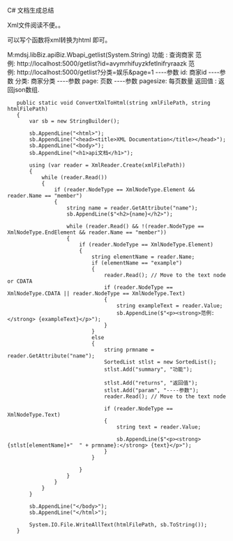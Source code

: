 C# 文档生成总结


Xml文件阅读不便。。

可以写个函数将xml转换为html
即可。


M:mdsj.libBiz.apiBiz.Wbapi_getlist(System.String)
功能 : 查询商家
范例: http://localhost:5000/getlist?id=avymrhifuyzkfetlnifryraazk
范例: http://localhost:5000/getlist?分类=娱乐&page=1
----参数 id: 商家id
----参数 分类: 商家分类
----参数 page: 页数
----参数 pagesize: 每页数量
返回值 : 返回json数组.




       public static void ConvertXmlToHtml(string xmlFilePath, string htmlFilePath)
       {
           var sb = new StringBuilder();

           sb.AppendLine("<html>");
           sb.AppendLine("<head><title>XML Documentation</title></head>");
           sb.AppendLine("<body>");
           sb.AppendLine("<h1>api文档</h1>");

           using (var reader = XmlReader.Create(xmlFilePath))
           {
               while (reader.Read())
               {
                   if (reader.NodeType == XmlNodeType.Element && reader.Name == "member")
                   {
                       string name = reader.GetAttribute("name");
                       sb.AppendLine($"<h2>{name}</h2>");

                       while (reader.Read() && !(reader.NodeType == XmlNodeType.EndElement && reader.Name == "member"))
                       {
                           if (reader.NodeType == XmlNodeType.Element)
                           {
                               string elementName = reader.Name;
                               if (elementName == "example")
                               {
                                   reader.Read(); // Move to the text node or CDATA
                                   if (reader.NodeType == XmlNodeType.CDATA || reader.NodeType == XmlNodeType.Text)
                                   {
                                       string exampleText = reader.Value;
                                       sb.AppendLine($"<p><strong>范例:</strong> {exampleText}</p>");
                                   }
                               }
                               else
                               {
                                   string prmname = reader.GetAttribute("name");
                                   SortedList stlst = new SortedList();
                                   stlst.Add("summary", "功能");

                                   stlst.Add("returns", "返回值");
                                   stlst.Add("param", "----参数");
                                   reader.Read(); // Move to the text node

                                   if (reader.NodeType == XmlNodeType.Text)
                                   {
                                       string text = reader.Value;

                                       sb.AppendLine($"<p><strong>{stlst[elementName]+"  " + prmname}:</strong> {text}</p>");
                                   }
                               }

                           }
                       }
                   }
               }
           }

           sb.AppendLine("</body>");
           sb.AppendLine("</html>");

           System.IO.File.WriteAllText(htmlFilePath, sb.ToString());
       }


